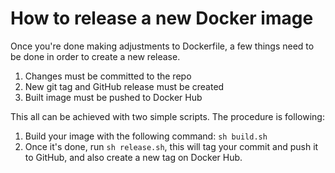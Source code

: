# How to release a new Docker image

Once you're done making adjustments to Dockerfile, a few things need to be done in order to create a new release.

1. Changes must be committed to the repo
2. New git tag and GitHub release must be created
2. Built image must be pushed to Docker Hub

This all can be achieved with two simple scripts. The procedure is following:

1. Build your image with the following command: `sh build.sh`
2. Once it's done, run `sh release.sh`, this will tag your commit and push it to GitHub, and also create a new tag on Docker Hub.